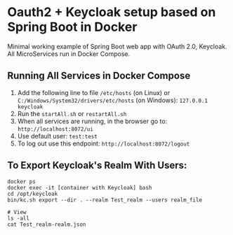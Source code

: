 # Oauth2 + Keycloak setup based on Spring Boot in Docker
Minimal working example of Spring Boot web app with OAuth 2.0, Keycloak. All MicroServices run in Docker Compose.

## Running All Services in Docker Compose
1. Add the following line to file `/etc/hosts` (on Linux) or `C:/Windows/System32/drivers/etc/hosts` (on Windows):
`127.0.0.1 keycloak`
2. Run the `startAll.sh` or `restartAll.sh`
3. When all services are running, in the browser go to: `http://localhost:8072/ui`
4. Use default user: `test:test`
5. To log out use this endpoint: `http://localhost:8072/logout`

## To Export Keycloak's Realm With Users:
```
docker ps
docker exec -it [container with Keycloak] bash
cd /opt/keycloak
bin/kc.sh export --dir . --realm Test_realm --users realm_file

# View
ls -all
cat Test_realm-realm.json
```
